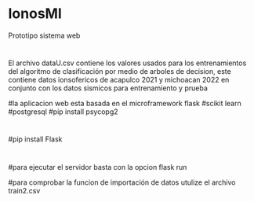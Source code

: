 # IonosMl
Prototipo sistema web 

#

El archivo dataU.csv contiene los valores usados para los entrenamientos del algoritmo de clasificación por medio de arboles de decision, este contiene datos
ionsofericos de acapulco 2021 y michoacan 2022 en conjunto con los datos sismicos para entrenamiento y prueba

#la aplicacion web esta basada en el microframework flask
#scikit learn
#postgresql
#pip install psycopg2
#
#pip install Flask
#
#para ejecutar el servidor basta con la opcion flask run

#para comprobar la funcion de importación de datos utulize el archivo train2.csv

